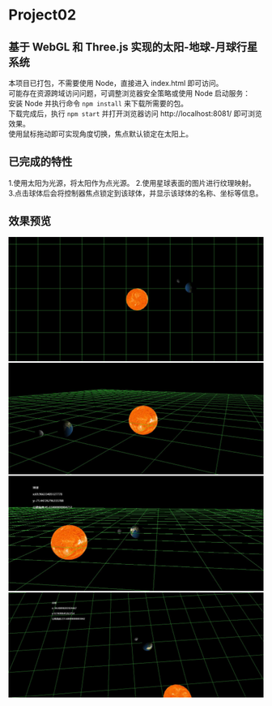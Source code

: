 # Project02

## 基于 WebGL 和 Three.js 实现的太阳-地球-月球行星系统

本项目已打包，不需要使用 Node，直接进入 index.html 即可访问。  
可能存在资源跨域访问问题，可调整浏览器安全策略或使用 Node 启动服务：  
安装 Node 并执行命令 `npm install` 来下载所需要的包。  
下载完成后，执行 `npm start` 并打开浏览器访问 http://localhost:8081/ 即可浏览效果。  
使用鼠标拖动即可实现角度切换，焦点默认锁定在太阳上。

## 已完成的特性

1.使用太阳为光源，将太阳作为点光源。 2.使用星球表面的图片进行纹理映射。 3.点击球体后会将控制器焦点锁定到该球体，并显示该球体的名称、坐标等信息。

## 效果预览

![初始效果](example1.jpg)
![光照阴影效果](example2.jpg)
![点击球体显示文字后的效果](example3.jpg)
![点击球体显示文字后的效果](example4.jpg)
